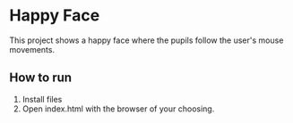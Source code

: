 # Happy Face
This project shows a happy face where the pupils follow the user's mouse movements. 

## How to run

1. Install files 
2. Open index.html with the browser of your choosing.
